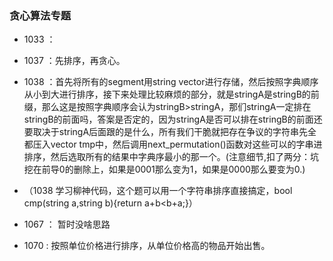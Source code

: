 ### 贪心算法专题

- 1033 ：

- 1037 ：先排序，再贪心。

- 1038 ：首先将所有的segment用string vector进行存储，然后按照字典顺序从小到大进行排序，接下来处理比较麻烦的部分，就是stringA是stringB的前缀，那么这是按照字典顺序会认为stringB>stringA，那们stringA一定排在stringB的前面吗，答案是否定的，因为stringA是否可以排在stringB的前面还要取决于stringA后面跟的是什么，所有我们干脆就把存在争议的字符串先全都压入vector tmp中，然后调用next_permutation()函数对这些可以的字串进排序，然后选取所有的结果中字典序最小的那一个。(注意细节,扣了两分：坑挖在前导0的删除上，如果是0001那么变为1，如果是0000那么要变为0.)
- （1038 学习柳神代码，这个题可以用一个字符串排序直接搞定，bool cmp(string a,string b){return a+b<b+a;}）

- 1067 ： 暂时没啥思路
- 1070 : 按照单位价格进行排序，从单位价格高的物品开始出售。
